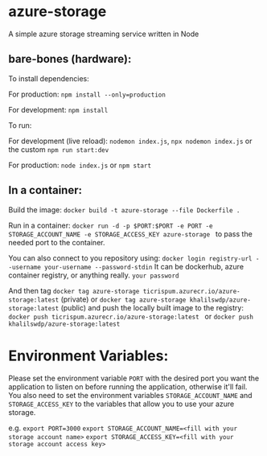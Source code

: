 # azure-storage
A simple azure storage streaming service written in Node

## bare-bones (hardware):

To install dependencies:

For production: `npm install --only=production`

For development: `npm install`

To run:

For development (live reload): `nodemon index.js`, `npx nodemon index.js` or the custom `npm run start:dev`

For production: `node index.js` or `npm start`

## In a container:

Build the image: `docker build -t azure-storage --file Dockerfile .`

[comment]: <> (Of the format: `docker build -t image-name:tag --file path-to-docker-file path-to-project`)

Run in a container: `docker run -d -p $PORT:$PORT -e PORT -e STORAGE_ACCOUNT_NAME -e STORAGE_ACCESS_KEY azure-storage ` to pass the needed port to the container.

[comment]: <> (The internal ports are not important,  the important one is the port in which to expose it)

You can also connect to you repository using: `docker login registry-url --username your-username --password-stdin`
It can be dockerhub, azure container registry, or anything really.
`your password`

And then tag `docker tag azure-storage ticrispum.azurecr.io/azure-storage:latest` (private) or 
`docker tag azure-storage khalilswdp/azure-storage:latest` (public) and push the locally built image to the registry:
`docker push ticrispum.azurecr.io/azure-storage:latest ` or `docker push khalilswdp/azure-storage:latest `

# Environment Variables:
Please set the environment variable `PORT` with the desired port you want the application to listen on before running the application, otherwise it'll fail.
You also need to set the environment variables `STORAGE_ACCOUNT_NAME` and `STORAGE_ACCESS_KEY` to the variables that allow you to use your azure storage.

e.g. 
`export PORT=3000`
`export STORAGE_ACCOUNT_NAME=<fill with your storage account name>`
`export STORAGE_ACCESS_KEY=<fill with your storage account access key>`